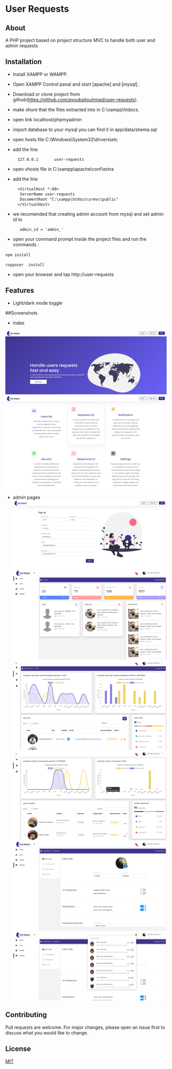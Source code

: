 # User Requests



## About

A PHP project based on project structure MVC to handle both user and admin requests

## Installation


+ Install XAMPP or WAMPP.

+ Open XAMPP Control panal and start [apache] and [mysql] .

+ Download or clone project from github(https://github.com/ayoubaitouhmad/user-requests).
+ make shure that the files extracted into in C:\xampp\htdocs.
+ open link localhost/phpmyadmin
+ import database to your mysql you can find it in app/data/shema.sql
+ open hosts file C:\Windows\System32\drivers\etc
+ add the line
    ```
      127.0.0.1       user-requests       
  ```       
+ open vhosts file in C:\xampp\apache\conf\extra
+ add the line
  ```shell
    <VirtualHost *:80>
     ServerName user-requests
     DocumentRoot "C:\xampp\htdocs\urmvc\public"
    </VirtualHost>    
  ```                      
+ we recomended that creating admin account from mysql and set admin id to
   ```shell
      admin_id = 'admin_'
  ```  
+ open your command prompt inside the project files and run the commands :

`npm install`

`copposer  install`

+ open your browser and tap  http://user-requests

## Features

- Light/dark mode toggle




##Screenshots
               
+ index 

![MIT License](./public/img/overview/index.png)
![MIT License](./public/img/overview/index1.png)
+ admin pages
![MIT License](./public/img/overview/admin_signup.png)
![MIT License](./public/img/overview/admin_home.png)
![MIT License](./public/img/overview/users.png)
![MIT License](./public/img/overview/requests.png)
![MIT License](./public/img/overview/settings.png)
![MIT License](./public/img/overview/notifications_admin.png)




## Contributing
Pull requests are welcome. For major changes, please open an issue first to discuss what you would like to change.


## License
[MIT](https://choosealicense.com/licenses/mit/)